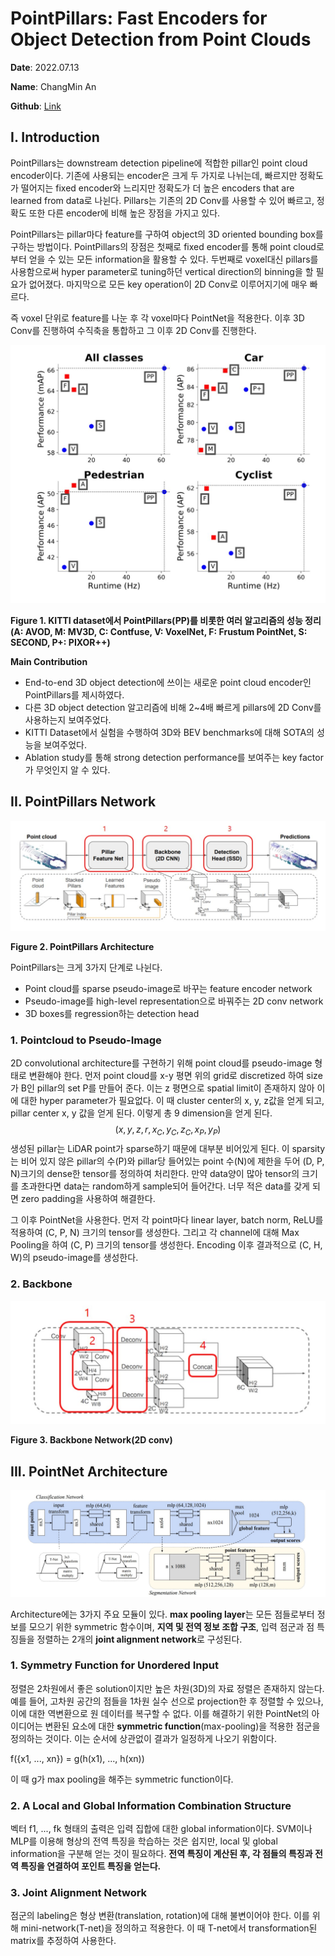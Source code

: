 # PointPillars: Fast Encoders for Object Detection from Point Clouds

**Date**: 							2022.07.13

**Name**:  						ChangMin An

**Github**: 						[Link](https://github.com/ckdals915/LiDAR)



## I. Introduction

PointPillars는 downstream detection pipeline에 적합한 pillar인 point cloud encoder이다. 기존에 사용되는 encoder은 크게 두 가지로 나뉘는데, 빠르지만 정확도가 떨어지는 fixed encoder와 느리지만 정확도가 더 높은 encoders that are learned from data로 나뉜다. Pillars는 기존의 2D Conv를 사용할 수 있어 빠르고, 정확도 또한 다른 encoder에 비해 높은 장점을 가지고 있다.

PointPillars는 pillar마다 feature를 구하여 object의 3D oriented bounding box를 구하는 방법이다. PointPillars의 장점은 첫째로 fixed encoder를 통해 point cloud로부터 얻을 수 있는 모든 information을 활용할 수 있다. 두번째로 voxel대신 pillars를 사용함으로써 hyper parameter로 tuning하던 vertical direction의 binning을 할 필요가 없어졌다. 마지막으로 모든 key operation이 2D Conv로 이루어지기에 매우 빠르다.

즉 voxel 단위로 feature를 나눈 후 각 voxel마다 PointNet을 적용한다. 이후 3D Conv를 진행하여 수직축을 통합하고 그 이후 2D Conv를 진행한다.

<img src="https://github.com/ckdals915/LiDAR/blob/main/docs/pictures/Bird's_Eye_View_Performance_PointPillars.jpg?raw=true?raw=true?raw=true?raw=true" style="zoom:80%;" />

**Figure 1. KITTI dataset에서 PointPillars(PP)를 비롯한 여러 알고리즘의 성능 정리(A: AVOD, M: MV3D, C: Contfuse, V: VoxelNet, F: Frustum PointNet, S: SECOND, P+: PIXOR++)**

**Main Contribution**

* End-to-end 3D object detection에 쓰이는 새로운 point cloud encoder인 PointPillars를 제시하였다.
* 다른 3D object detection 알고리즘에 비해 2~4배 빠르게 pillars에 2D Conv를 사용하는지 보여주었다.
* KITTI Dataset에서 실험을 수행하여 3D와 BEV benchmarks에 대해 SOTA의 성능을 보여주었다.
* Ablation study를 통해 strong detection performance를 보여주는 key factor가 무엇인지 알 수 있다.



## II. PointPillars Network

<img src="https://github.com/ckdals915/LiDAR/blob/main/docs/pictures/PointPillars_Architecture.jpg?raw=true?raw=true?raw=true?raw=true" style="zoom:80%;" />

**Figure 2. PointPillars Architecture**

PointPillars는 크게 3가지 단계로 나뉜다.

* Point cloud를 sparse pseudo-image로 바꾸는 feature encoder network
* Pseudo-image를 high-level representation으로 바꿔주는 2D conv network
* 3D boxes를 regression하는 detection head



### 1. Pointcloud to Pseudo-Image

2D convolutional architecture를 구현하기 위해 point cloud를 pseudo-image 형태로 변환해야 한다. 먼저 point cloud를 x-y 평면 위의 grid로 discretized 하여 size가 B인 pillar의 set P를 만들어 준다. 이는 z 평면으로 spatial limit이 존재하지 않아 이에 대한 hyper parameter가 필요없다. 이 때 cluster center의 x, y, z값을 얻게 되고, pillar center x, y 값을 얻게 된다. 이렇게 총 9 dimension을 얻게 된다. 
$$
(x, y, z, r, x_C, y_C, z_C, x_P, y_P)
$$
생성된 pillar는 LiDAR point가 sparse하기 때문에 대부분 비어있게 된다. 이 sparsity는 비어 있지 않은 pillar의 수(P)와 pillar당 들어있는 point 수(N)에 제한을 두어 (D, P, N)크기의 dense한 tensor를 정의하여 처리한다. 만약 data양이 많아 tensor의 크기를 초과한다면 data는 random하게 sample되어 들어간다. 너무 적은 data를 갖게 되면 zero padding을 사용하여 해결한다.

그 이후 PointNet을 사용한다. 먼저 각 point마다 linear layer, batch norm, ReLU를 적용하여 (C, P, N) 크기의 tensor를 생성한다. 그리고 각 channel에 대해 Max Pooling을 하여 (C, P) 크기의 tensor를 생성한다. Encoding 이후 결과적으로 (C, H, W)의 pseudo-image를 생성한다.



### 2. Backbone

<img src="https://github.com/ckdals915/LiDAR/blob/main/docs/pictures/Backbone_Network.jpg?raw=true?raw=true?raw=true?raw=true" style="zoom:80%;" />

**Figure 3. Backbone Network(2D conv)**





## III. PointNet Architecture

<img src="https://github.com/ckdals915/LiDAR/blob/main/docs/pictures/PointNet_Architecture.jpg?raw=true?raw=true?raw=true?raw=true" style="zoom:80%;" />

Architecture에는 3가지 주요 모듈이 있다. **max pooling layer**는 모든 점들로부터 정보를 모으기 위한 symmetric 함수이며, **지역 및 전역 정보 조합 구조**, 입력 점군과 점 특징들을 정렬하는 2개의 **joint alignment network**로 구성된다. 



### 1. Symmetry Function for Unordered Input

정렬은 2차원에서 좋은 solution이지만 높은 차원(3D)의 자료 정렬은 존재하지 않는다. 예를 들어, 고차원 공간의 점들을 1차원 실수 선으로 projection한 후 정렬할 수 있으나, 이에 대한 역변환으로 원 데이터를 복구할 수 없다. 이를 해결하기 위한 PointNet의 아이디어는 변환된 요소에 대한 **symmetric function**(max-pooling)을 적용한 점군을 정의하는 것이다. 이는 순서에 상관없이 결과가 일정하게 나오기 위함이다. 

f({x1, ..., xn}) = g(h(x1), ..., h(xn))

이 때 g가 max pooling을 해주는 symmetric function이다.



### 2. A Local and Global Information Combination Structure

벡터 f1, ..., fk 형태의 출력은 입력 집합에 대한 global information이다. SVM이나 MLP를 이용해 형상의 전역 특징을 학습하는 것은 쉽지만, local 및 global information을 구분해 얻는 것이 필요하다. **전역 특징이 계산된 후, 각 점들의 특징과 전역 특징을 연결하여 포인트 특징을 얻는다.** 



### 3. Joint Alignment Network

점군의 labeling은 형상 변환(translation, rotation)에 대해 불변이어야 한다. 이를 위해 mini-network(T-net)을 정의하고 적용한다. 이 때 T-net에서 transformation된 matrix를 추정하여 사용한다. 

